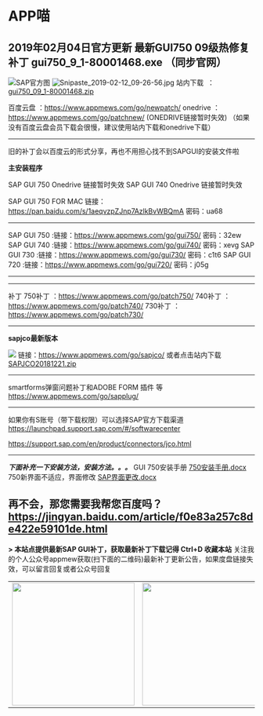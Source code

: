 # APP喵

**2019年02月04日官方更新 最新GUI750 09级热修复补丁 gui750_9_1-80001468.exe**
（同步官网）
-----------------------------------------
![SAP官方图]()
![Snipaste_2019-02-12_09-26-56.jpg][1]
站内下载  ：[gui750_09_1-80001468.zip][2]

百度云盘  ：https://www.appmews.com/go/newpatch/
onedrive ：https://www.appmews.com/go/patchnew/   (ONEDRIVE链接暂时失效)
（如果没有百度云盘会员下载会很慢，建议使用站内下载和onedrive下载）


----------


旧的补丁会以百度云的形式分享，再也不用担心找不到SAPGUI的安装文件啦

**主安装程序**

SAP GUI 750 Onedrive 
链接暂时失效
SAP GUI 740 Onedrive 
链接暂时失效

SAP GUI 750 FOR MAC
链接：https://pan.baidu.com/s/1aeqvzpZJnp7AzlkBvWBQmA  密码：ua68 


----------


SAP GUI 750  :链接：https://www.appmews.com/go/gui750/ 密码：32ew
SAP GUI 740  :链接：https://www.appmews.com/go/gui740/ 密码：xevg
SAP GUI 730  :链接：https://www.appmews.com/go/gui730/ 密码：c1t6
SAP GUI 720  :链接：https://www.appmews.com/go/gui720/ 密码：j05g


----------



----------
补丁
750补丁  ：https://www.appmews.com/go/patch750/
740补丁  ：https://www.appmews.com/go/patch740/
730补丁  ：https://www.appmews.com/go/patch730/




----------


**sapjco最新版本**

![](https://ws1.sinaimg.cn/large/87520956ly1fyht23k7x5j20ps0abgmh.jpg)
链接：https://www.appmews.com/go/sapjco/
或者点击站内下载
[SAPJCO20181221.zip][3]



----------

smartforms弹窗问题补丁和ADOBE FORM 插件 等
https://www.appmews.com/go/sapplug/




----------


如果你有S账号（带下载权限）可以选择SAP官方下载渠道
https://launchpad.support.sap.com/#/softwarecenter

https://support.sap.com/en/product/connectors/jco.html

----------


***下面补充一下安装方法，安装方法。。。***
GUI 750安装手册
[750安装手册.docx][4]
750新界面不适应，界面修改
[SAP界面更改.docx][5]

再不会，那您需要我帮您百度吗？
https://jingyan.baidu.com/article/f0e83a257c8de422e59101de.html
----------


**> 本站点提供最新SAP GUI补丁，获取最新补丁下载记得 Ctrl+D 收藏本站**
关注我的个人公众号appmew获取(扫下面的二维码)最新补丁更新公告，如果度盘链接失效，可以留言回复或者公众号回复
        <table><tr> 
    <td><img alt="" src="https://ws1.sinaimg.cn/large/007jJ55vly1fvfw8usuulj309r09rgm2.jpg" width="250" hegiht="150" align=center /></td> 
    <td><img alt="" src="https://www.appmews.com/usr/themes/image/sapgui.png" width="250" hegiht="150" align=center /></td> 
        </tr></table>


  [1]: https://www.appmews.com/usr/uploads/2019/02/4222033756.jpg
  [2]: https://www.appmews.com/usr/uploads/2019/02/1543641118.zip
  [3]: https://www.appmews.com/usr/uploads/2018/12/379862561.zip
  [4]: https://www.appmews.com/usr/uploads/2018/11/3199871217.docx
  [5]: https://www.appmews.com/usr/uploads/2018/11/560927402.docx
